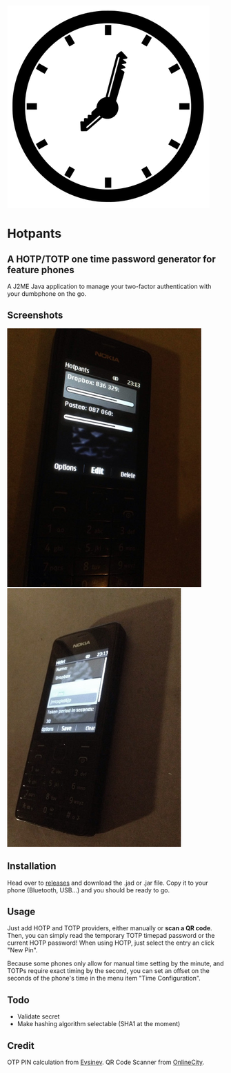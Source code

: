 ![Icon](icon/icon.png)

# Hotpants
## A HOTP/TOTP one time password generator for feature phones

A J2ME Java application to manage your two-factor authentication with your dumbphone on the go.

## Screenshots
![Screenshot 1](screenshots/screenshot1.jpg)
![Screenshot 2](screenshots/screenshot2.jpg)

## Installation
Head over to [releases](/releases) and download the .jad or .jar file. Copy it to your phone (Bluetooth, USB…) and you should be ready to go.

## Usage
Just add HOTP and TOTP providers, either manually or **scan a QR code**. Then, you can simply read the temporary TOTP timepad password or the current HOTP password!
When using HOTP, just select the entry an click "New Pin".

Because some phones only allow for manual time setting by the minute, and TOTPs require exact timing by the second, you can set an offset on the seconds of the phone's time in the menu item "Time Configuration".

## Todo

* Validate secret
* Make hashing algorithm selectable (SHA1 at the moment)

## Credit
OTP PIN calculation from [Evsinev](https://github.com/evsinev/j2me-hotp).
QR Code Scanner from [OnlineCity](https://github.com/onlinecity/oc-qrreader).
